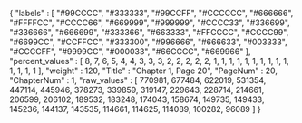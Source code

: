 {
  "labels" : [
    "#99CCCC",
    "#333333",
    "#99CCFF",
    "#CCCCCC",
    "#666666",
    "#FFFFCC",
    "#CCCC66",
    "#669999",
    "#999999",
    "#CCCC33",
    "#336699",
    "#336666",
    "#666699",
    "#333366",
    "#663333",
    "#FFCCCC",
    "#CCCC99",
    "#6699CC",
    "#CCFFCC",
    "#333300",
    "#996666",
    "#666633",
    "#003333",
    "#CCCCFF",
    "#9999CC",
    "#000033",
    "#66CCCC",
    "#669966"
  ],
  "percent_values" : [
    8,
    7,
    6,
    5,
    4,
    4,
    3,
    3,
    3,
    2,
    2,
    2,
    2,
    2,
    1,
    1,
    1,
    1,
    1,
    1,
    1,
    1,
    1,
    1,
    1,
    1,
    1,
    1
  ],
  "weight" : 120,
  "Title" : "Chapter 1, Page 20",
  "PageNum" : 20,
  "ChapterNum" : 1,
  "raw_values" : [
    770981,
    677484,
    622019,
    531354,
    447114,
    445946,
    378273,
    339859,
    319147,
    229643,
    228714,
    214661,
    206599,
    206102,
    189532,
    183248,
    174043,
    158674,
    149735,
    149433,
    145236,
    144137,
    143535,
    114661,
    114625,
    114089,
    100282,
    96089
  ]
}
